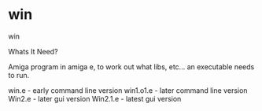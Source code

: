 # win
win

Whats It Need?

Amiga program in amiga e, to work out what libs, etc... an executable needs to run.

win.e - early command line version
win1.o1.e - later command line version
Win2.e - later gui version
Win2.1.e - latest gui version
